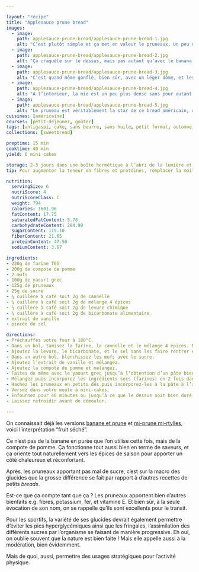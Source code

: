 ```yaml
---

layout: "recipe"
title: "Applesauce prune bread"
images:
  - image:
    path: applesauce-prune-bread/applesauce-prune-bread-1.jpg
    alt: "C’est plutôt simple et ça met en valeur le pruneaux. Un peu moins levé et plus compact, on reconnait bien là l’applesauce bread."
  - image:
    path: applesauce-prune-bread/applesauce-prune-bread-2.jpg
    alt: "Ça craquèle sur le dessus, mais pas autant qu’avec le banana bread. On reconnaît le dessus typique de la version compote."
  - image:
    path: applesauce-prune-bread/applesauce-prune-bread-3.jpg
    alt: "C’est quand même gonflé, bien sûr, avec un léger dôme, et les pruneaux bien visiblement pris dans la pâte."
  - image:
    path: applesauce-prune-bread/applesauce-prune-bread-4.jpg
    alt: "À l’intérieur, la mie est un peu plus dense sans pour autant être trop lourde. Le pruneau séché rend assez peu d’humidité donc attendez-vous à un résultat un peu plus sec qu’à l’accoutumée."
  - image:
    path: applesauce-prune-bread/applesauce-prune-bread-5.jpg
    alt: "Le pruneau est véritablement la star de ce bread américain, avec des bouchées extrêmement riches et qui le mettent en valeur comme ici. On a une belle trainée au centre, et la pâte ne vient qu’habiller ce cœur de pruneaux."
cuisines: [américaine]
courses: [petit-déjeuner, goûter]
tags: [antigaspi, cake, sans beurre, sans huile, petit format, automne, hiver]
collections: [sweetbread]

preptime: 15 min
cooktime: 40 min
yield: 6 mini cakes

storage: 2–3 jours dans une boîte hermétique à l’abri de la lumière et de la chaleur. 5 jours au frigo. 2 mois au congélateur.
tip: Pour augmenter la teneur en fibres et protéines, remplacer la moitié de farine par de la farine complète.

nutrition:
  servingSize: 6
  nutriScore: 4
  nutriScoreClass: C
  weight: 794
  calories: 1601.96
  fatContent: 17.75
  saturatedFatContent: 5.78
  carbohydrateContent: 294.90
  sugarContent: 115.10
  fiberContent: 21.65
  proteinContent: 47.50
  sodiumContent: 3.67

ingredients:
- 220g de farine T65
- 200g de compote de pomme
- 2 œufs
- 100g de yaourt grec
- 125g de pruneaux
- 25g de sucre
- ¼ cuillère à café soit 2g de cannelle
- ¼ cuillère à café soit 2g de mélange 4 épices
- ¼ cuillère à café soit 2g de levure chimique
- ¼ cuillère à café soit 2g de bicarbonate alimentaire
- extrait de vanille
- pincée de sel

directions:
- Préchauffez votre four à 180°C.
- Dans un bol, tamisez la farine, la cannelle et le mélange 4 épices. Mélangez.
- Ajoutez la levure, le bicarbonate, et le sel sans les faire rentrer en contact. Réservez. 
- Dans un autre bol, blanchissez les œufs avec le sucre. 
- Ajoutez l’extrait de vanille et mélangez.
- Ajoutez la compote de pomme et mélangez.
- Faites de même avec le yaourt grec jusqu’à l’obtention d’un pâte bien lisse.
- Mélangez puis incorporez les ingrédients secs (farines) en 2 fois dans le bol des ingrédients humides à l’aide d’une maryse.
- Hachez les pruneaux en petits dés puis incorporez-les à la pâte à l’aide d’une maryse.
- Versez dans votre moule à mini-cakes.
- Enfournez pour 40 minutes ou jusqu’à ce que le dessus soit bien doré et que la pointe d’un couteau ressorte légèrement humide.
- Laissez refroidir avant de démouler.

---
```


On connaissait déjà les versions [banane et prune](banana-plumbread.html) et [mi-prune mi-rtylles](bb-plumbread.html), voici l’interprétation “fruit séché”.

Ce n’est pas de la banane en purée que l’on utilise cette fois, mais de la compote de pomme. Ça fonctionne tout aussi bien en terme de saveurs, et ça oriente tout naturellement vers les épices de saison pour apporter un côté chaleureux et réconfortant.

Après, les pruneaux apportant pas mal de sucre, c’est sur la macro des glucides que la grosse différence se fait par rapport à d’autres recettes de petits <i lang="en">breads</i>. 

Est-ce que ça compte tant que ça&nbsp;? Les pruneaux apportent bien d’autres bienfaits e.g. fibres, potassium, fer, et vitamine&nbsp;E. Et bien sûr, à la seule évocation de son nom, on se rappelle qu’ils sont excellents pour le transit.

Pour les sportifs, la variété de ses glucides devrait également permettre d’éviter les pics hyperglycémiques ainsi que les fringales, l’assimilation des différents sucres par l’organisme se faisant de manière progressive. Eh oui, on oublie souvent que la nature est bien faite&nbsp;! Mais elle appelle aussi à la modération, bien évidemment.

Mais de quoi, aussi, permettre des usages stratégiques pour l’activité physique. 